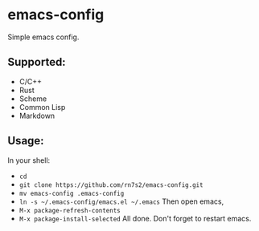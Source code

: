 # emacs-config

Simple emacs config.

## Supported:
- C/C++
- Rust
- Scheme
- Common Lisp
- Markdown

## Usage:
In your shell:
- `cd`
- `git clone https://github.com/rn7s2/emacs-config.git`
- `mv emacs-config .emacs-config`
- `ln -s ~/.emacs-config/emacs.el ~/.emacs`
Then open emacs,
- `M-x package-refresh-contents`
- `M-x package-install-selected`
All done. Don't forget to restart emacs.
